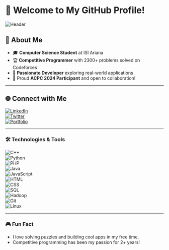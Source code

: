 # 🌟 Welcome to My GitHub Profile!  

![Header](https://via.placeholder.com/1000x200.png?text=Welcome+to+My+Profile)

## 👋 About Me  
- 🎓 **Computer Science Student** at ISI Ariana  
- 🏆 **Competitive Programmer** with 2300+ problems solved on Codeforces  
- 🚀 **Passionate Developer** exploring real-world applications  
- 🌟 Proud **ACPC 2024 Participant** and open to collaboration!  

---

## 🌐 Connect with Me  

[![LinkedIn](https://img.shields.io/badge/LinkedIn-0077B5?style=for-the-badge&logo=linkedin&logoColor=white)](https://www.linkedin.com/in/your-profile)  
[![Twitter](https://img.shields.io/badge/Twitter-1DA1F2?style=for-the-badge&logo=twitter&logoColor=white)](https://twitter.com/your-profile)  
[![Portfolio](https://img.shields.io/badge/Portfolio-000?style=for-the-badge&logo=firefox&logoColor=white)](https://yourportfolio.com)  

---

### 🛠️ Technologies & Tools  

![C++](https://img.shields.io/badge/C++-00599C?style=for-the-badge&logo=cplusplus&logoColor=white)  
![Python](https://img.shields.io/badge/Python-3776AB?style=for-the-badge&logo=python&logoColor=white)  
![PHP](https://img.shields.io/badge/PHP-777BB4?style=for-the-badge&logo=php&logoColor=white)  
![Java](https://img.shields.io/badge/Java-007396?style=for-the-badge&logo=java&logoColor=white)  
![JavaScript](https://img.shields.io/badge/JavaScript-F7DF1E?style=for-the-badge&logo=javascript&logoColor=black)  
![HTML](https://img.shields.io/badge/HTML5-E34F26?style=for-the-badge&logo=html5&logoColor=white)  
![CSS](https://img.shields.io/badge/CSS3-1572B6?style=for-the-badge&logo=css3&logoColor=white)  
![SQL](https://img.shields.io/badge/SQL-4479A1?style=for-the-badge&logo=database&logoColor=white)  
![Hadoop](https://img.shields.io/badge/Hadoop-66CCFF?style=for-the-badge&logo=apachehadoop&logoColor=black)  
![Git](https://img.shields.io/badge/-Git-F05032?logo=git&logoColor=white&style=for-the-badge)  
![Linux](https://img.shields.io/badge/Linux-FCC624?style=for-the-badge&logo=linux&logoColor=black)  

---

### 🎮 Fun Fact  
- I love solving puzzles and building cool apps in my free time.  
- Competitive programming has been my passion for 2+ years!
